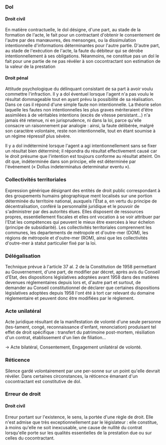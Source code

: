 ### Dol
#### Droit civil
En matière contractuelle, le dol désigne, d'une part, au stade de la formation de l'acte, le fait pour un contractant d'obtenir le consentement de l'autre par des manœuvres, des mensonges, ou la dissimulation intentionnelle d'informations déterminantes pour l'autre partie. D'autre part, au stade de l'exécution de l'acte, la faute du débiteur qui se dérobe intentionnellement à ses obligations. Néanmoins, ne constitue pas un dol le fait pour une partie de ne pas révéler à son cocontractant son estimation de la valeur de la prestation

#### Droit pénal
Attitude psychologique du délinquant consistant de sa part à avoir voulu commettre l'infraction. Il y a dol éventuel lorsque l'agent n'a pas voulu le résultat dommageable tout en ayant prévu la possibilité de sa réalisation. Dans ce cas il répond d'une simple faute non intentionnelle. La théorie selon laquelle les fautes non intentionnelles les plus graves mériteraient d'être assimilées à de véritables intentions (excès de vitesse persistant...) n'a jamais été retenue, ni en jurisprudence, ni dans la loi, parce qu'elle consacre un raisonnement par analogie : ainsi, la faute délibérée, malgré son caractère volontaire, reste non intentionnelle, tout en étant soumise à un régime répressif plus sévère.

Il y a dol indéterminé lorsque l'agent a agi intentionnellement sans se fixer un résultat bien déterminé; il répondra du résultat effectivement causé car le droit présume que l'intention est toujours conforme au résultat atteint. On dit que, indéterminée dans son principe, elle est déterminée par l'événement (« Dollus indeterminatus determinatur eventu »).

### Collectivités territoriales
Expression générique désignant des entités de droit public correspondant à des groupements humains géographique ment localisés sur une portion déterminée du territoire national, auxquels l'État a, en vertu du principe de décentralisation, conféré la personnalité juridique et le pouvoir de s'administrer par des autorités élues. Elles disposent de ressources propres, essentiellement fiscales et elles ont vocation à se voir attribuer par l'Etat les compétences qui peuvent le mieux être exercées à leur échelon (principe de subsidiarité). Les collectivités territoriales comprennent les communes, les departements de métropole et d'outre-mer (DOM), les régions de métropole et d'outre-mer (ROM), ainsi que les collectivités d'outre-mer à statut particulier fixé par la loi.

### Délégalisation
Technique prévue à l'article 37 al. 2 de la Constitution de 1958 permettant au Gouvernement, d'une part, de modifier par décret, après avis du Conseil d'Etat, des dispositions législatives adoptées avant 1958 dans des matières devenues réglementaires depuis lors et, d'autre part et surtout, de demander au Conseil constitutionnel de déclarer que certaines dispositions législatives adoptées depuis 1958 l'ont été à tort car relevant du domaine réglementaire et peuvent donc être modifiées par le règlement.

### Acte unilatéral
Acte juridique résultant de la manifestation de volonté d'une seule personne (tes-tament, congé, reconnaissance d'enfant, renonciation) produisant tel effet de droit spécifique : transfert du patrimoine post-mortem, résiliation d'un contrat, établissement d'un lien de filiation...

→ Acte bilatéral, Consentement, Engagement unilatéral de volonté.

### Réticence
Silence gardé volontairement par une per-sonne sur un point qu'elle devrait révéler. Dans certaines circonstances, la réticence émanant d'un cocontractant est constitutive de dol.

### Erreur de droit
#### Droit civil
Erreur portant sur l'existence, le sens, la portée d'une règle de droit. Elle n'est admise que très exceptionnellement par le législateur : elle constitue, à moins qu'elle ne soit inexcusable, une cause de nullité du contrat lorsqu'elle porte sur les qualités essentielles de la prestation due ou sur celles du cocontractant.